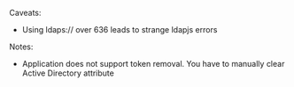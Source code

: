 
Caveats:
* Using ldaps:// over 636 leads to strange ldapjs errors

Notes:
* Application does not support token removal. You have to manually clear Active Directory attribute